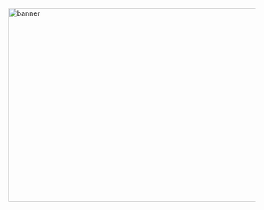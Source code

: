 <img width="1584" height="396" alt="banner" src="https://github.com/user-attachments/assets/109b8e46-3fff-4ac6-b877-54666f4a7377" />
